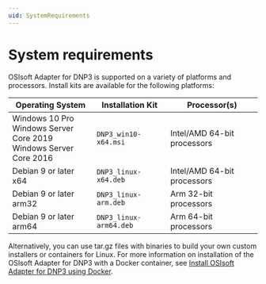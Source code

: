 ```yaml
---
uid: SystemRequirements
---
```


# System requirements

OSIsoft Adapter for DNP3 is supported on a variety of platforms and processors. Install kits are available for the following platforms:

| Operating System | Installation Kit | Processor(s) |
|-------------------|----------------------------------|-------------|
| Windows 10 Pro<br>Windows Server Core 2019<br>Windows Server Core 2016  | `DNP3_win10-x64.msi`     | Intel/AMD 64-bit processors |
| Debian 9 or later x64 | `DNP3_linux-x64.deb`     | Intel/AMD 64-bit processors |
| Debian 9 or later arm32 | `DNP3_linux-arm.deb`  | Arm 32-bit processors |
| Debian 9 or later arm64 | `DNP3_linux-arm64.deb`  | Arm 64-bit processors |

Alternatively, you can use tar.gz files with binaries to build your own custom installers or containers for Linux. For more information on installation of the OSIsoft Adapter for DNP3 with a Docker container, see [Install OSIsoft Adapter for DNP3 using Docker](xref:InstallOSIsoftAdapterForDNP3UsingDocker).
